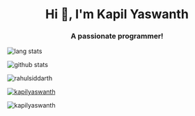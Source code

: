 <!--### Hi there 👋


**KapilYaswanth/kapilyaswanth** is a ✨ _special_ ✨ repository because its `README.md` (this file) appears on your GitHub profile.

Here are some ideas to get you started:

- 🔭 I’m currently working on ...
- 🌱 I’m currently learning ...
- 👯 I’m looking to collaborate on ...
- 🤔 I’m looking for help with ...
- 💬 Ask me about ...
- 📫 How to reach me: ...
- 😄 Pronouns: ...
- ⚡ Fun fact: ...
-->

<h1 align="center">Hi 👋, I'm Kapil Yaswanth</h1>
<h3 align="center">A passionate programmer!</h3>

![lang stats](https://github-readme-stats.vercel.app/api/top-langs/?username=kapilyaswanth&layout=compact)

![github stats](https://github-readme-stats.vercel.app/api?username=kapilyaswanth&show_icons=true)

<p><img align="center" src="https://github-readme-streak-stats.herokuapp.com/?user=kapilyaswanth&" alt="rahulsiddarth" /></p>

<p align="left"> <a href="https://github.com/ryo-ma/github-profile-trophy"><img src="https://github-profile-trophy.vercel.app/?username=kapilyaswanth" alt="kapilyaswanth" /></a> </p>

<p align="left"> <img src="https://komarev.com/ghpvc/?username=kapilyaswanth&label=Profile%20views&color=0e75b6&style=flat" alt="kapilyaswanth" /> </p>
